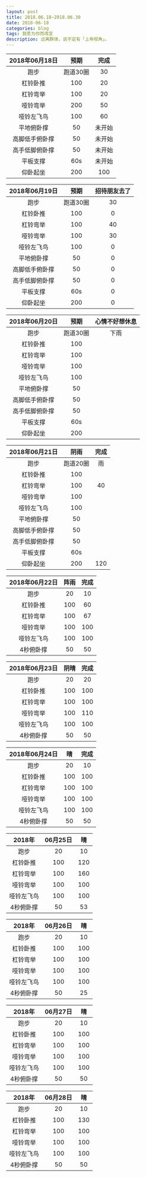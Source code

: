 ```yaml
---
layout: post
title: 2018.06.18~2018.06.30
date: 2018-06-18
categories: blog
tags: 我愿为你而改变
description: 远离群体，说不定有「上帝视角」。
---
```


|2018年06月18日|预期|完成|
|:----:|:----:|:----:|
|跑步|跑道30圈|30|
|杠铃卧推|100|20|
|杠铃弯举|100|20|
|哑铃弯举|200|50|
|哑铃左飞鸟|100|60|
|平地俯卧撑|50|未开始|
|高脚低手俯卧撑|50|未开始|
|高手低脚俯卧撑|50|未开始|
|平板支撑|60s|未开始|
|仰卧起坐|200|100|

|2018年06月19日|预期|招待朋友去了|
|:----:|:----:|:----:|
|跑步|跑道30圈|30|
|杠铃卧推|100|0|
|杠铃弯举|100|40|
|哑铃弯举|100|30|
|哑铃左飞鸟|100|0|
|平地俯卧撑|50|0|
|高脚低手俯卧撑|50|0|
|高手低脚俯卧撑|50|0|
|平板支撑|60s|0|
|仰卧起坐|200|0|

|2018年06月20日|预期|心情不好想休息|
|:----:|:----:|:----:|
|跑步|跑道30圈|下雨|
|杠铃卧推|100||
|杠铃弯举|100||
|哑铃弯举|100||
|哑铃左飞鸟|100||
|平地俯卧撑|50||
|高脚低手俯卧撑|50||
|高手低脚俯卧撑|50||
|平板支撑|60s||
|仰卧起坐|200||

|2018年06月21日|阴雨|完成|
|:----:|:----:|:----:|
|跑步|跑道20圈|雨|
|杠铃卧推|100||
|杠铃弯举|100|40|
|哑铃弯举|100||
|哑铃左飞鸟|100||
|平地俯卧撑|50||
|高脚低手俯卧撑|50||
|高手低脚俯卧撑|50||
|平板支撑|60s||
|仰卧起坐|200|120|

|2018年06月22日|阵雨|完成|
|:----:|:----:|:----:|
|跑步|20|10|
|杠铃卧推|100|60|
|杠铃弯举|100|67|
|哑铃弯举|100|100|
|哑铃左飞鸟|100|100|
|4秒俯卧撑|50|50|

|2018年06月23日|阴晴|完成|
|:----:|:----:|:----:|
|跑步|20|20|
|杠铃卧推|100|100|
|杠铃弯举|100|100|
|哑铃弯举|100|110|
|哑铃左飞鸟|100|100|
|4秒俯卧撑|50|50|

|2018年06月24日|晴|完成|
|:----:|:----:|:----:|
|跑步|20|10|
|杠铃卧推|100|100|
|杠铃弯举|100|100|
|哑铃弯举|100|100|
|哑铃左飞鸟|100|100|
|4秒俯卧撑|50|50|

|2018年|06月25日|晴|
|:----:|:----:|:----:|
|跑步|20|10|
|杠铃卧推|100|120|
|杠铃弯举|100|160|
|哑铃弯举|100|100|
|哑铃左飞鸟|100|100|
|4秒俯卧撑|50|53|

|2018年|06月26日|晴|
|:----:|:----:|:----:|
|跑步|20|10|
|杠铃卧推|100|100|
|杠铃弯举|100|100|
|哑铃弯举|100|100|
|哑铃左飞鸟|100|100|
|4秒俯卧撑|50|25|

|2018年|06月27日|晴|
|:----:|:----:|:----:|
|跑步|20|10|
|杠铃卧推|100|100|
|杠铃弯举|100|100|
|哑铃弯举|100|100|
|哑铃左飞鸟|100|100|
|4秒俯卧撑|50|50|

|2018年|06月28日|晴|
|:----:|:----:|:----:|
|跑步|20|10|
|杠铃卧推|100|130|
|杠铃弯举|100|100|
|哑铃弯举|100|100|
|哑铃左飞鸟|100|100|
|4秒俯卧撑|50|50|
